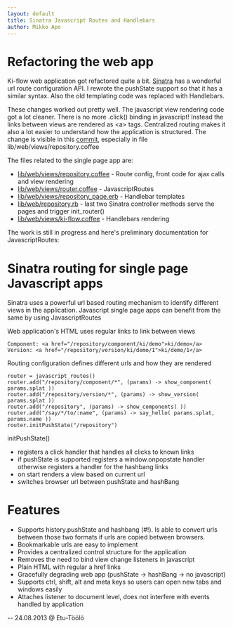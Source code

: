 ```yaml
---
layout: default
title: Sinatra Javascript Routes and Handlebars
author: Mikko Apo
---
```


# Refactoring the web app

Ki-flow web application got refactored quite a bit. [Sinatra](http://www.sinatrarb.com/) has a wonderful
url route configuration API. I rewrote the pushState support so that it has a similar syntax.
Also the old templating code was replaced with Handlebars.

These changes worked out pretty well. The javascript view rendering code got a lot cleaner. There is no more .click()
binding in javascript! Instead the links between views are rendered as &lt;a> tags. Centralized routing makes it also
a lot easier to understand how the application is structured. The change is visible in this
[commit](https://github.com/mikko-apo/ki-flow/commit/fda63d5df5c593b7e1381bc0dc7096f4751234ca),
especially in file lib/web/views/repository.coffee

The files related to the single page app are:

* [lib/web/views/repository.coffee](https://github.com/mikko-apo/ki-flow/blob/master/lib/web/views/repository.coffee) - Route config, front code for ajax calls and view rendering
* [lib/web/views/router.coffee](https://github.com/mikko-apo/ki-flow/blob/master/lib/web/views/router.coffee) - JavascriptRoutes
* [lib/web/views/repository_page.erb](https://github.com/mikko-apo/ki-flow/blob/master/lib/web/views/repository_page.erb) - Handlebar templates
* [lib/web/repository.rb](https://github.com/mikko-apo/ki-flow/blob/master/lib/web/repository.rb) - last two Sinatra controller methods serve the pages and trigger init_router()
* [lib/web/views/ki-flow.coffee](https://github.com/mikko-apo/ki-flow/blob/master/lib/web/views/ki-flow.coffee) - Handlebars rendering

The work is still in progress and here's preliminary documentation for JavascriptRoutes:

# Sinatra routing for single page Javascript apps

Sinatra uses a powerful url based routing mechanism to identify different views in the application. Javascript
single page apps can benefit from the same by using JavascriptRoutes

Web application's HTML uses regular links to link between views

    Component: <a href="/repository/component/ki/demo">ki/demo</a>
    Version: <a href="/repository/version/ki/demo/1">ki/demo/1</a>

Routing configuration defines different urls and how they are rendered

    router = javascript_routes()
    router.add("/repository/component/*", (params) -> show_component( params.splat ))
    router.add("/repository/version/*", (params) -> show_version( params.splat ))
    router.add("/repository", (params) -> show_components( ))
    router.add("/say/*/to/:name", (params) -> say_hello( params.splat, params.name ))
    router.initPushState("/repository")

initPushState()

* registers a click handler that handles all clicks to known links
* if pushState is supported registers a window.onpopstate handler otherwise registers a handler for the hashbang links
* on start renders a view based on current url
* switches browser url between pushState and hashBang

# Features

* Supports history.pushState and hashbang (#!). Is able to convert urls between those two formats if urls are copied between browsers.
* Bookmarkable urls are easy to implement
* Provides a centralized control structure for the application
* Removes the need to bind view change listeners in javascript
* Plain HTML with regular a href links
* Gracefully degrading web app (pushState -> hashBang -> no javascript)
* Supports ctrl, shift, alt and meta keys so users can open new tabs and windows easily
* Attaches listener to document level, does not interfere with events handled by application

--
24.08.2013 @ Etu-Töölö